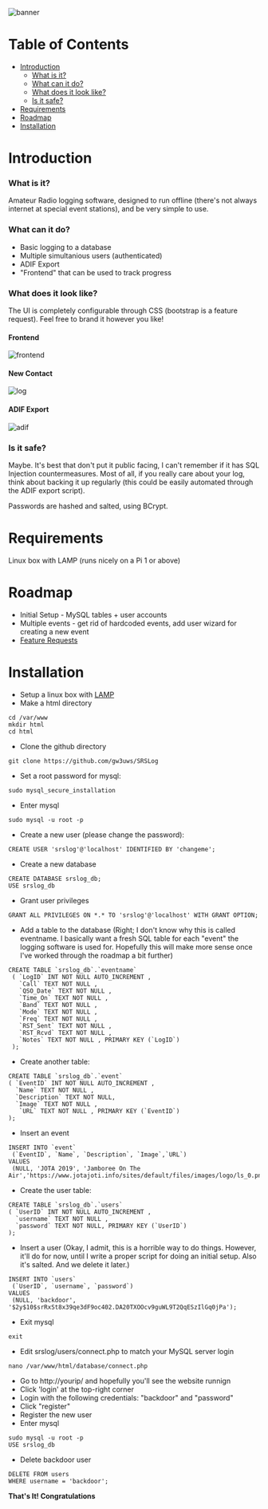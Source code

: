 ![banner](https://rawcdn.githack.com/gw3uws/SRSLog/ae8a5690ab374fcda4dc679941d4c7d65d38b0ba/images/srslog.svg)

# Table of Contents

- [Introduction](https://github.com/gw3uws/SRSLog/#introduction)
	- [What is it?](https://github.com/gw3uws/SRSLog/#what-is-it)
	- [What can it do?](https://github.com/gw3uws/SRSLog/#what-can-it-do)
	- [What does it look like?](https://github.com/gw3uws/SRSLog/#what-does-it-look-like)
	- [Is it safe?](https://github.com/gw3uws/SRSLog/#is-it-safe)
- [Requirements](https://github.com/gw3uws/SRSLog/#requirements)
- [Roadmap](https://github.com/gw3uws/SRSLog/#roadmap)
- [Installation](https://github.com/gw3uws/SRSLog/#installation)

# Introduction

### What is it?
Amateur Radio logging software, designed to run offline (there's not always internet at special event stations), and be very simple to use. 

### What can it do?
- Basic logging to a database
- Multiple simultanious users (authenticated)
- ADIF Export
- "Frontend" that can be used to track progress

### What does it look like?
The UI is completely configurable through CSS (bootstrap is a feature request). Feel free to brand it however you like!

#### Frontend
![frontend](images/frontend.JPG)
#### New Contact
![log](images/log.JPG)
#### ADIF Export
![adif](images/adif.JPG)

### Is it safe?
Maybe. It's best that don't put it public facing, I can't remember if it has SQL Injection countermeasures. Most of all, if you really care about your log, think about backing it up regularly (this could be easily automated through the ADIF export script). 

Passwords are hashed and salted, using BCrypt.

# Requirements
Linux box with LAMP (runs nicely on a Pi 1 or above)

# Roadmap

- Initial Setup - MySQL tables + user accounts
- Multiple events - get rid of hardcoded events, add user wizard for creating a new event
- [Feature Requests](https://github.com/gw3uws/SRSLog/issues)

# Installation

- Setup a linux box with [LAMP](https://howtoubuntu.org/how-to-install-lamp-on-ubuntu)
- Make a html directory
```
cd /var/www
mkdir html
cd html
```
- Clone the github directory
```
git clone https://github.com/gw3uws/SRSLog
```
- Set a root password for mysql:
```
sudo mysql_secure_installation
```
- Enter mysql
```
sudo mysql -u root -p
```
- Create a new user (please change the password): 
```
CREATE USER 'srslog'@'localhost' IDENTIFIED BY 'changeme';
```
- Create a new database
```
CREATE DATABASE srslog_db;
USE srslog_db
```
- Grant user privileges
```
GRANT ALL PRIVILEGES ON *.* TO 'srslog'@'localhost' WITH GRANT OPTION;
```
- Add a table to the database (Right; I don't know why this is called eventname. I basically want a fresh SQL table for each "event" the logging software is used for. Hopefully this will make more sense once I've worked through the roadmap a bit further)
```
CREATE TABLE `srslog_db`.`eventname`
 ( `LogID` INT NOT NULL AUTO_INCREMENT ,
   `Call` TEXT NOT NULL , 
   `QSO_Date` TEXT NOT NULL ,
   `Time_On` TEXT NOT NULL , 
   `Band` TEXT NOT NULL ,
   `Mode` TEXT NOT NULL ,
   `Freq` TEXT NOT NULL , 
   `RST_Sent` TEXT NOT NULL ,
   `RST_Rcvd` TEXT NOT NULL , 
   `Notes` TEXT NOT NULL , PRIMARY KEY (`LogID`)
 );
 ```
 - Create another table:
 ```
 CREATE TABLE `srslog_db`.`event`
 ( `EventID` INT NOT NULL AUTO_INCREMENT ,
   `Name` TEXT NOT NULL ,
   `Description` TEXT NOT NULL,
   `Image` TEXT NOT NULL ,
    `URL` TEXT NOT NULL , PRIMARY KEY (`EventID`)
 );
 ```
 - Insert an event
 ```
 INSERT INTO `event` 
  (`EventID`, `Name`, `Description`, `Image`,`URL`)
 VALUES
  (NULL, 'JOTA 2019', 'Jamboree On The Air','https://www.jotajoti.info/sites/default/files/images/logo/ls_0.png','https://www.jotajoti.info/');
```
 - Create the user table:
 ```
 CREATE TABLE `srslog_db`.`users`
 ( `UserID` INT NOT NULL AUTO_INCREMENT ,
   `username` TEXT NOT NULL ,
   `password` TEXT NOT NULL, PRIMARY KEY (`UserID`)
 );
 ```
 - Insert a user (Okay, I admit, this is a horrible way to do things. However, it'll do for now, until I write a proper script for doing an initial setup. Also it's salted. And we delete it later.)
 ```
 INSERT INTO `users` 
  (`UserID`, `username`, `password`)
 VALUES
  (NULL, 'backdoor', '$2y$10$srRxSt8x39qe3dF9oc402.DA20TXOOcv9guWL9T2QqESzIlGq0jPa');
```
- Exit mysql
```
exit
```
- Edit srslog/users/connect.php to match your MySQL server login
```
nano /var/www/html/database/connect.php
```
- Go to http://yourip/ and hopefully you'll see the website runnign
- Click 'login' at the top-right corner
- Login with the following credentials: "backdoor" and "password"
- Click "register"
- Register the new user
- Enter mysql
```
sudo mysql -u root -p
USE srslog_db
```
- Delete backdoor user
```
DELETE FROM users
WHERE username = 'backdoor';
```

__That's It! Congratulations__
